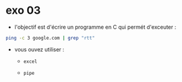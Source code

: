 # exo 03 

- l'objectif est d'écrire un programme en C qui permét d'exceuter :

```bash
ping -c 3 google.com | grep "rtt"

```

- vous ouvez utiliser :

    - `excel`

    - `pipe`